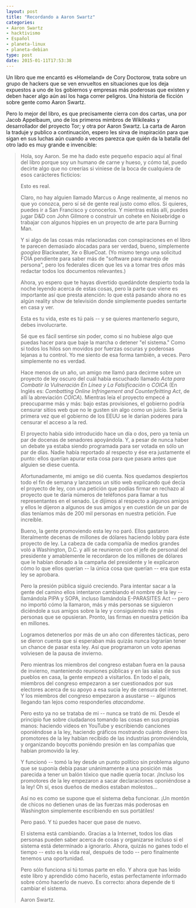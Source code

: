 ```yaml
---
layout: post
title: "Recordando a Aaron Swartz"
categories:
- Aaron Swartz
- hacktivismo
- Español
- planeta-linux
- planeta-debian
type: post
date: 2015-01-11T17:53:38
---
```


Un libro que me encantó es «Homeland» de Cory Doctorow, trata sobre un grupo de hackers que se ven envueltos en situaciones que los deja expuestos a uno de los gobiernos y empresas más poderosas que existen y deben hacer algo aún así los haga correr peligros. Una historia de ficción sobre gente como Aaron Swartz.

Pero lo mejor del libro, es que precisamente cierra con dos cartas, una por Jacob Appelbaum, uno de los primeros mimbros de Wikileaks y desarrollador del proyecto Tor; y otra por Aaron Swartz. La carta de Aaron la traduje y publico a continuación, espero les sirva de inspiración para que sigan en sus luchas aún cuando a veces parezca que quién da la batalla del otro lado es muy grande e invencible:

> Hola, soy Aaron. Se me ha dado este pequeño espacio aquí al final del libro porque soy un humano de carne y hueso, y cómo tal, puedo decirte algo que no creerías si viniese de la boca de cualquiera de esos carácteres ficticios:
> 
> Esto es real.
> 
> Claro, no hay alguien llamado Marcus o Ange realmente, al menos no que yo conozca, pero sí sé de gente real justo como ellos. Si quieres, puedes ir a San Francisco y conocerlos. Y mientras estás allí, puedes jugar D&D con John Gilmore o construir un cohete en Noisebridge o trabajar con algunos hippies en un proyecto de arte para Burning Man.
> 
> Y si algo de las cosas más relacionadas con conspiraciones en el libro te parecen demasiado alocadas para ser verdad, bueno, simplemente *googlea* Blackwater, Xe o BlueCoat. (Yo mismo tengo una solicitud FOIA pendiente para saber más de "software para manejo de persona", pero los federales dicen que les va a tomar tres *años* más redactar todos los documentos relevantes.)
> 
> Ahora, yo espero que te hayas divertido quedándote despierto toda la noche leyendo acerca de estas cosas, pero la parte que viene es importante así que presta atención: lo que está pasando ahora no es algún reality show de televisión donde simplemente puedes sentarte en casa y ver.
> 
> Esta es tu vida, este es tú país -- y se quieres mantenerlo seguro, debes involucrarte.
> 
> Sé que es fácil sentirse sin poder, como si no hubiese algo que puedas hacer para que baje la marcha o detener "el sistema." Como si todos los hilos son movidos por fuerzas oscuras y poderosas lejanas a tu control. Yo me siento de esa forma también, a veces. Pero simplemente no es verdad.
> 
> Hace menos de un año, un amigo me llamó para decirme sobre un proyecto de ley oscuro del cuál había escuchado llamado *Acta para Combatir la Vulneración En Línea y La Falsificación* o *COICA*  (En Inglés es: *Combatting Online Infringement and Counterfeitting Act*, de allí la abreviación *COICA*). Mientras leía el proyecto empecé a preocuparme más y más: bajo estas provisiones, el gobierno podría censurar sitios web que no le gusten sin algo como un juicio. Sería la primera vez que el gobierno de los EEUU se le darían poderes para censurar el acceso a la red.
> 
> El proyecto había sido introducido hace un día o dos, pero ya tenía un par de docenas de senadores apoyándola. Y, a pesar de nunca haber un debate ya estaba siendo programada para ser votada en sólo un par de días. Nadie había reportado al respecto y ése era justamente el punto: ellos querían apurar esta cosa para que pasara antes que alguien se diese cuenta.
> 
> Afortunadamente, mi amigo se dió cuenta. Nos quedamos despiertos todo el fin de semana y lanzamos un sitio web explicando qué decía el proyecto de ley, con una petición que podías firmar en rechazo al proyecto que te daría números de teléfonos para llamar a tus representantes en el senado. Le dijimos al respecto a algunos amigos y ellos le dijeron a algunos de sus amigos y en cuestión de un par de días teníamos más de 200 mil personas en nuestra petición. Fue increíble.
> 
> Bueno, la gente promoviendo esta ley no paró. Ellos gastaron literalmente decenas de millones de dólares haciendo lobby para éste proyecto de ley. La cabeza de cada compañía de medios grandes voló a Washington, D.C. y allí se reunieron con el jefe de personal del presidente y amablemente le recordaron de los millones de dólares que le habían donado a la campaña del presidente y le explicaron cómo lo que ellos querían -- la única cosa que querían -- era que esta ley se aprobara.
> 
> Pero la presión pública siguió creciendo. Para intentar sacar a la gente del camino ellos intentaron cambiando el nombre de la ley -- llamándola PIPA y SOPA, incluso llamándola E-PARASITES Act -- pero no importó cómo la llamaron, más y más personas se siguieron diciéndole a sus amigos  sobre la ley y consiguiendo más y más personas que se opusieran. Pronto, las firmas en nuestra petición iba en millones.
> 
> Logramos detenerlos por más de un año con diferentes tácticas, pero se dieron cuenta que si esperaban más quizás nunca lograrían tener un chance de pasar esta ley. Así que programaron un voto apenas volviesen de la pausa de invierno.
> 
> Pero mientras los miembros del congreso estaban fuera en la pausa de invierno, manteniendo reuniones públicas y en las salas de sus pueblos en casa, la gente empezó a visitarlos. En todo el país, miembros del congreso empezaron a ser cuestionados por sus electores acerca de su apoyo a esa sucia ley de censura del internet. Y los miembros del congreso empezaron a asustarse -- algunos llegando tan lejos como responderles *atacandome*.
> 
> Pero esto ya no se trataba de mi -- nunca se trató de mi. Desde el principio fue sobre ciudadanos tomando las cosas en sus propias manos: haciendo vídeos en YouTube y escribiendo canciones oponiéndose a la ley, haciendo gráficos mostrando cuánto dinero los promotores de la ley habían recibido de las industrias promoviéndola, y organizando boycotts poniéndo presión en las compañías que habían promovido la ley.
> 
> Y funcionó -- tomó la ley desde un punto político sin problema alguno que se suponía debía pasar unánimamente a una posición más parecida a tener un balón tóxico que nadie quería tocar. ¡Incluso los promotores de la ley empezaron a sacar declaraciones oponiéndose a la ley! Oh sí, esos dueños de medios estaban molestos...
> 
> Así no es como se supone que el sistema deba funcionar. ¡Un montón de chicos no detienen unas de las fuerzas más poderosas en Washington simplemente escribiendo en sus portátiles!
> 
> Pero pasó. Y tú puedes hacer que pase de nuevo.
> 
> El sistema está cambiando. Gracias a la Internet, todos los días personas pueden saber acerca de cosas y organizarse incluso si el sistema está determinado a ignorarlo. Ahora, quizás no ganes todo el tiempo -- esto es la vida real, después de todo -- pero finalmente tenemos una oportunidad.
> 
> Pero sólo funciona si tú tomas parte en ello. Y ahora que has leído este libro y aprendido cómo hacerlo, estas perfectamente informado sobre cómo hacerlo de nuevo. Es correcto: ahora depende de ti cambiar el sistema.
> 
> Aaron Swartz.
